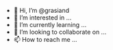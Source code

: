 - 👋 Hi, I’m @grasiand
- 👀 I’m interested in ...
- 🌱 I’m currently learning ...
- 💞️ I’m looking to collaborate on ...
- 📫 How to reach me ...

<!---
grasiand/grasiand is a ✨ special ✨ repository because its `README.md` (this file) appears on your GitHub profile.
You can click the Preview link to take a look at your changes.
--->
